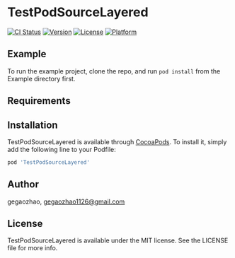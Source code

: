 # TestPodSourceLayered

[![CI Status](https://img.shields.io/travis/gegaozhao1126@gmail.com/TestPodSourceLayered.svg?style=flat)](https://travis-ci.org/gegaozhao1126@gmail.com/TestPodSourceLayered)
[![Version](https://img.shields.io/cocoapods/v/TestPodSourceLayered.svg?style=flat)](https://cocoapods.org/pods/TestPodSourceLayered)
[![License](https://img.shields.io/cocoapods/l/TestPodSourceLayered.svg?style=flat)](https://cocoapods.org/pods/TestPodSourceLayered)
[![Platform](https://img.shields.io/cocoapods/p/TestPodSourceLayered.svg?style=flat)](https://cocoapods.org/pods/TestPodSourceLayered)

## Example

To run the example project, clone the repo, and run `pod install` from the Example directory first.

## Requirements

## Installation

TestPodSourceLayered is available through [CocoaPods](https://cocoapods.org). To install
it, simply add the following line to your Podfile:

```ruby
pod 'TestPodSourceLayered'
```

## Author

gegaozhao, gegaozhao1126@gmail.com

## License

TestPodSourceLayered is available under the MIT license. See the LICENSE file for more info.

